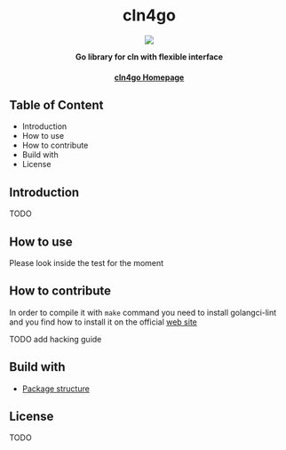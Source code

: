 <div align="center">
  <h1>cln4go</h1>

  <img src="https://preview.redd.it/tcmyd3n69ng41.jpg?width=1999&format=pjpg&auto=webp&s=b79cf22d3e2adcaf52a2d22bcb0568e42eff8bc2" />

  <p>
    <strong> Go library for cln with flexible interface </strong>
  </p>

  <h4>
    <a href="https://github.com/vincenzopalazzo/cln4go">cln4go Homepage</a>
  </h4>
</div>

## Table of Content

- Introduction
- How to use
- How to contribute
- Build with
- License

## Introduction

TODO

## How to use

Please look inside the test for the moment

## How to contribute

In order to compile it with `make` command you need to install golangci-lint and you find how to install it
on the official [web site](https://golangci-lint.run/usage/install/)

TODO add hacking guide

## Build with

- [Package structure](https://github.com/golang-standards/project-layout)

## License

TODO